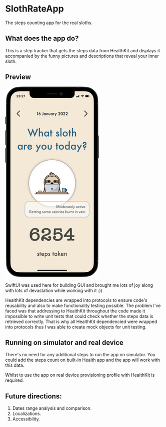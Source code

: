 # SlothRateApp

The steps counting app for the real sloths.

## What does the app do?

This is a step tracker that gets the steps data from HealthKit and displays it accompanied by the funny pictures and descriptions that reveal your inner sloth.

## Preview

![ScreenShot](images/iphoneScreenResized.png) 

SwiftUI was used here for building GUI and brought me lots of joy along with lots of devastation while working with it :))

HealthKit dependencies are wrapped into protocols to ensure code's reusability and also to make functionality testing possible. The problem I've faced was that addressing to HealthKit throughout the code made it impossible to write unit tests that could check whether the steps data is retrieved correctly. That is why all HealthKit dependencied were wrapped into protocols thus I was able to create mock objects for unit testing.

## Running on simulator and real device

There's no need for any additional steps to run the app on simulator. You could add the steps count on built-in Health app and the app will work with this data.

Whilst to use the app on real device provisioning profile with HealthKit is required.

## Future directions:

1. Dates range analysis and comparison. 
2. Localizations. 
3. Accessibility.
